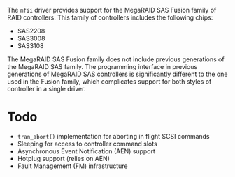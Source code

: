 The `mfii` driver provides support for the MegaRAID SAS Fusion family of
RAID controllers. This family of controllers includes the following chips:

- SAS2208
- SAS3008
- SAS3108

The MegaRAID SAS Fusion family does not include previous generations
of the MegaRAID SAS family. The programming interface in previous
generations of MegaRAID SAS controllers is significantly different to
the one used in the Fusion family, which complicates support for both
styles of controller in a single driver.

# Todo

- `tran_abort()` implementation for aborting in flight SCSI commands
- Sleeping for access to controller command slots
- Asynchronous Event Notification (AEN) support
- Hotplug support (relies on AEN)
- Fault Management (FM) infrastructure
